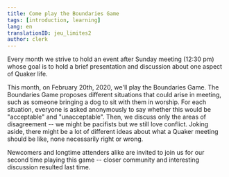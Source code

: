 ```yaml
---
title: Come play the Boundaries Game
tags: [introduction, learning]
lang: en
translationID: jeu_limites2
author: clerk
---
```

Every month we strive to hold an event after Sunday meeting (12:30 pm) whose goal is to hold a brief presentation and discussion about one aspect of Quaker life.

This month, on February 20th, 2020, we'll play the Boundaries Game. The Boundaries Game proposes different situations that could arise in meeting, such as someone bringing a dog to sit with them in worship. For each situation, everyone is asked anonymously to say whether this would be "acceptable" and "unacceptable". Then, we discuss only the areas of disagreement -- we might be pacifists but we still love conflict. Joking aside, there might be a lot of different ideas about what a Quaker meeting should be like, none necessarily right or wrong. 

Newcomers and longtime attenders alike are invited to join us for our second time playing this game -- closer community and interesting discussion resulted last time.
